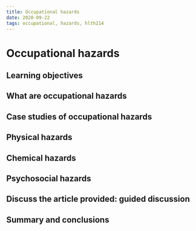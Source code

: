 ```yaml
---
title: Occupational hazards
date: 2020-09-22
tags: occupational, hazards, hlth214
---
```

# Occupational hazards

## Learning objectives

## What are occupational hazards

## Case studies of occupational hazards

## Physical hazards

## Chemical hazards

## Psychosocial hazards

## Discuss the article provided: guided discussion

## Summary and conclusions
